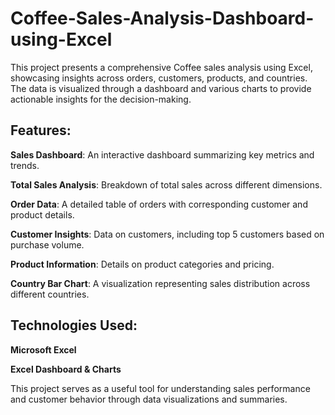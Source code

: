 # Coffee-Sales-Analysis-Dashboard-using-Excel

This project presents a comprehensive Coffee sales analysis using Excel, showcasing insights across orders, customers, products, and countries. The data is visualized through a dashboard and various charts to provide actionable insights for the decision-making.

## Features:

**Sales Dashboard**: An interactive dashboard summarizing key metrics and trends.

**Total Sales Analysis**: Breakdown of total sales across different dimensions.

**Order Data**: A detailed table of orders with corresponding customer and product details.

**Customer Insights**: Data on customers, including top 5 customers based on purchase volume.

**Product Information**: Details on product categories and pricing.

**Country Bar Chart**: A visualization representing sales distribution across different countries.


## Technologies Used:

**Microsoft Excel**

**Excel Dashboard & Charts**

This project serves as a useful tool for understanding sales performance and customer behavior through data visualizations and summaries.
